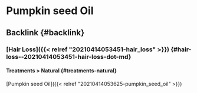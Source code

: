 # Pumpkin seed Oil


## Backlink {#backlink}


### [Hair Loss]({{< relref "20210414053451-hair_loss" >}}) {#hair-loss--20210414053451-hair-loss-dot-md}


#### Treatments > Natural {#treatments-natural}

[Pumpkin seed Oil]({{< relref "20210414053625-pumpkin_seed_oil" >}})

